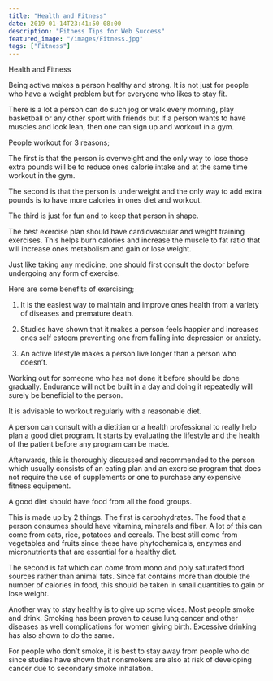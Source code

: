 ```yaml
---
title: "Health and Fitness"
date: 2019-01-14T23:41:50-08:00
description: "Fitness Tips for Web Success"
featured_image: "/images/Fitness.jpg"
tags: ["Fitness"]
---
```


Health and Fitness


Being active makes a person healthy and strong. It is not just for people who have a weight problem but for everyone who likes to stay fit.    

There is a lot a person can do such jog or walk every morning, play basketball or any other sport with friends but if a person wants to have muscles and look lean, then one can sign up and workout in a gym. 

People workout for 3 reasons;

The first is that the person is overweight and the only way to lose those extra pounds will be to reduce ones calorie intake and at the same time workout in the gym.

The second is that the person is underweight and the only way to add extra pounds is to have more calories in ones diet and workout. 

The third is just for fun and to keep that person in shape.

The best exercise plan should have cardiovascular and weight training exercises. This helps burn calories and increase the muscle to fat ratio that will increase ones metabolism and gain or lose weight. 

Just like taking any medicine, one should first consult the doctor before undergoing any form of exercise.

Here are some benefits of exercising;

1.	It is the easiest way to maintain and improve ones health from a variety of diseases and premature death. 

2.	Studies have shown that it makes a person feels happier and increases ones self esteem preventing one from falling into depression or anxiety.

3.	An active lifestyle makes a person live longer than a person who doesn’t.

Working out for someone who has not done it before should be done gradually. Endurance will not be built in a day and doing it repeatedly will surely be beneficial to the person.

It is advisable to workout regularly with a reasonable diet. 

A person can consult with a dietitian or a health professional to really help plan a good diet program. It starts by evaluating the lifestyle and the health of the patient before any program can be made. 

Afterwards, this is thoroughly discussed and recommended to the person which usually consists of an eating plan and an exercise program that does not require the use of supplements or one to purchase any expensive fitness equipment.  

A good diet should have food from all the food groups. 

This is made up by 2 things. The first is carbohydrates. The food that a person consumes should have vitamins, minerals and fiber. A lot of this can come from oats, rice, potatoes and cereals. The best still come from vegetables and fruits since these have phytochemicals, enzymes and micronutrients that are essential for a healthy diet.   

The second is fat which can come from mono and poly saturated food sources rather than animal fats. Since fat contains more than double the number of calories in food, this should be taken in small quantities to gain or lose weight.

Another way to stay healthy is to give up some vices. Most people smoke and drink. Smoking has been proven to cause lung cancer and other diseases as well complications for women giving birth. Excessive drinking has also shown to do the same. 

For people who don’t smoke, it is best to stay away from people who do since studies have shown that nonsmokers are also at risk of developing cancer due to secondary smoke inhalation.








